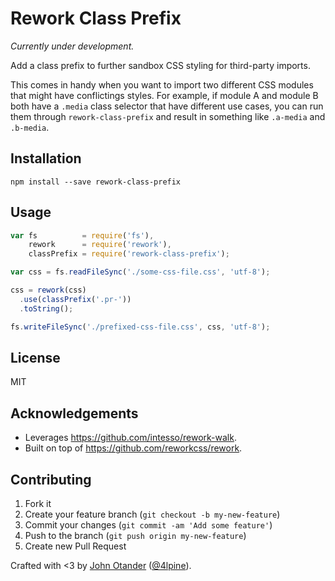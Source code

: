 # Rework Class Prefix

_Currently under development._

Add a class prefix to further sandbox CSS styling for third-party imports.

This comes in handy when you want to import two different CSS modules that might
have conflictings styles. For example, if module A and module B both have a
`.media` class selector that have different use cases, you can run them through
`rework-class-prefix` and result in something like `.a-media` and `.b-media`.

## Installation

```
npm install --save rework-class-prefix
```

## Usage

```js
var fs          = require('fs'),
    rework      = require('rework'),
    classPrefix = require('rework-class-prefix');

var css = fs.readFileSync('./some-css-file.css', 'utf-8');

css = rework(css)
  .use(classPrefix('.pr-'))
  .toString();

fs.writeFileSync('./prefixed-css-file.css', css, 'utf-8');
```

## License

MIT

## Acknowledgements

* Leverages <https://github.com/intesso/rework-walk>.
* Built on top of <https://github.com/reworkcss/rework>.

## Contributing

1. Fork it
2. Create your feature branch (`git checkout -b my-new-feature`)
3. Commit your changes (`git commit -am 'Add some feature'`)
4. Push to the branch (`git push origin my-new-feature`)
5. Create new Pull Request

Crafted with <3 by [John Otander](http://johnotander.com) ([@4lpine](https://twitter.com/4lpine)).
